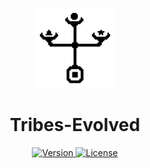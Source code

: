  <p align="center">
	<a>
		<img width="128px" src="./icon.svg?sanitize=true" alt="" />
		<h1 align="center">
			Tribes-Evolved
		</h1>
	</a>
</p>


<p align="center">
	<a href="https://github.com/ClarkThyLord/Tribes-Evolved/releases">
		<img src="https://img.shields.io/badge/Version-0.0.0-green.svg" alt="Version">
	</a>
	<a href="https://github.com/ClarkThyLord/Tribes-Evolved/blob/master/LICENSE">
		<img src="https://img.shields.io/badge/License-MIT-brightgreen.svg" alt="License">
	</a>
</p>
